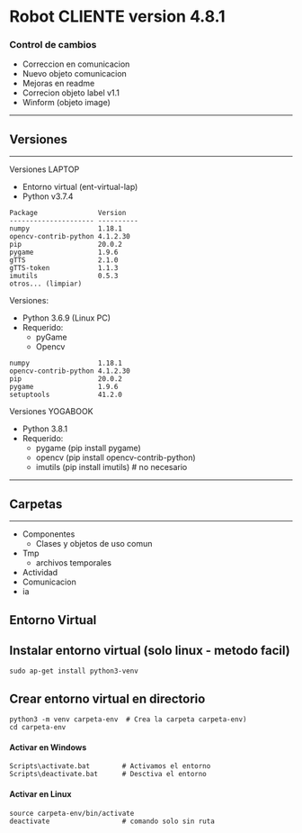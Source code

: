 Robot CLIENTE version 4.8.1
=====================
### Control de cambios
* Correccion en comunicacion
* Nuevo objeto comunicacion
* Mejoras en readme
* Correcion objeto label v1.1
* Winform (objeto image)


-----------
## Versiones
-----------
Versiones LAPTOP

* Entorno virtual (ent-virtual-lap)
* Python v3.7.4

```
Package               Version
--------------------- ----------
numpy                 1.18.1
opencv-contrib-python 4.1.2.30
pip                   20.0.2
pygame                1.9.6
gTTS                  2.1.0
gTTS-token            1.1.3
imutils               0.5.3
otros... (limpiar)
```



Versiones:
* Python 3.6.9 (Linux PC)
* Requerido:
    * pyGame
    * Opencv
```
numpy                 1.18.1
opencv-contrib-python 4.1.2.30
pip                   20.0.2
pygame                1.9.6
setuptools            41.2.0
```

Versiones YOGABOOK
* Python 3.8.1
* Requerido:
    * pygame (pip install pygame)
    * opencv (pip install opencv-contrib-python)
    * imutils (pip install imutils) # no necesario


-----------
## Carpetas
-----------


* Componentes
    * Clases y objetos de uso comun
* Tmp
    * archivos temporales
* Actividad
* Comunicacion
* ia

## Entorno Virtual

## Instalar entorno virtual (solo linux - metodo facil)
```
sudo ap-get install python3-venv
```
## Crear entorno virtual en directorio
```
python3 -m venv carpeta-env  # Crea la carpeta carpeta-env)
cd carpeta-env
```
#### Activar en Windows
```
Scripts\activate.bat        # Activamos el entorno
Scripts\deactivate.bat      # Desctiva el entorno
```
#### Activar en Linux
```
source carpeta-env/bin/activate
deactivate                  # comando solo sin ruta